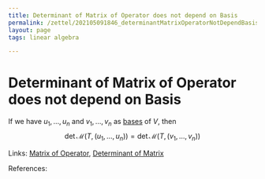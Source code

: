 ```yaml
---
title: Determinant of Matrix of Operator does not depend on Basis
permalink: /zettel/202105091846_determinantMatrixOperatorNotDependBasis
layout: page
tags: linear algebra

---
```

# Determinant of Matrix of Operator does not depend on Basis

If we have $u_1, \ldots, u_n$ and $v_1, \ldots, v_n$ as [bases](202102062154_basisDefinition) of $V$, then
$$
\textrm{det} \, \mathcal{M} ( T, (u_1, \ldots, u_n ) ) = \textrm{det} \, \mathcal{M} ( T, (v_1, \ldots, v_n ) )
$$

Links: [Matrix of Operator](202102072233_matrixLinearMap), [Determinant of Matrix](202105091818_determinantMatrix)

References: 

